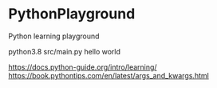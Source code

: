 # PythonPlayground    
Python learning playground    


python3.8 src/main.py hello world     





https://docs.python-guide.org/intro/learning/        
https://book.pythontips.com/en/latest/args_and_kwargs.html      